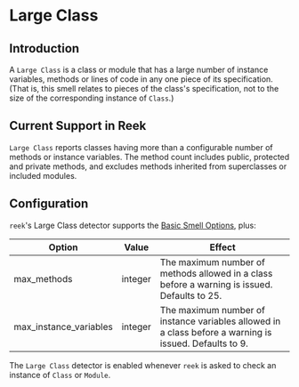 # Large Class

## Introduction

A `Large Class` is a class or module that has a large number of instance variables, methods or lines of code in any one piece of its specification. (That is, this smell relates to pieces of the class's specification, not to the size of the corresponding instance of `Class`.)

## Current Support in Reek

`Large Class` reports classes having more than a configurable number of methods or instance variables. The method count includes public, protected and private methods, and excludes methods inherited from superclasses or included modules.

##  Configuration

`reek`'s Large Class detector supports the [Basic Smell Options](Basic-Smell-Options.md), plus:

| Option         | Value       | Effect  |
| ---------------|-------------|---------|
| max_methods |  integer | The maximum number of methods allowed in a class before a warning is issued. Defaults to 25. |
| max_instance_variables |  integer | The maximum number of instance variables allowed in a class before a warning is issued. Defaults to 9. |

The `Large Class` detector is enabled whenever `reek` is asked to check an instance of `Class` or `Module`.